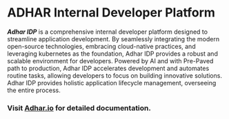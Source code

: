 # ADHAR Internal Developer Platform

***Adhar IDP*** is a comprehensive internal developer platform designed to streamline application development. By seamlessly integrating the modern open-source technologies, embracing cloud-native practices, and leveraging kubernetes as the foundation, Adhar IDP provides a robust and scalable environment for developers. Powered by AI and with Pre-Paved path to production, Adhar IDP accelerates development and automates routine tasks, allowing developers to focus on building innovative solutions. Adhar IDP provides holistic application lifecycle management, overseeing the entire process.

### Visit [Adhar.io](https://adhar.io) for detailed documentation.
